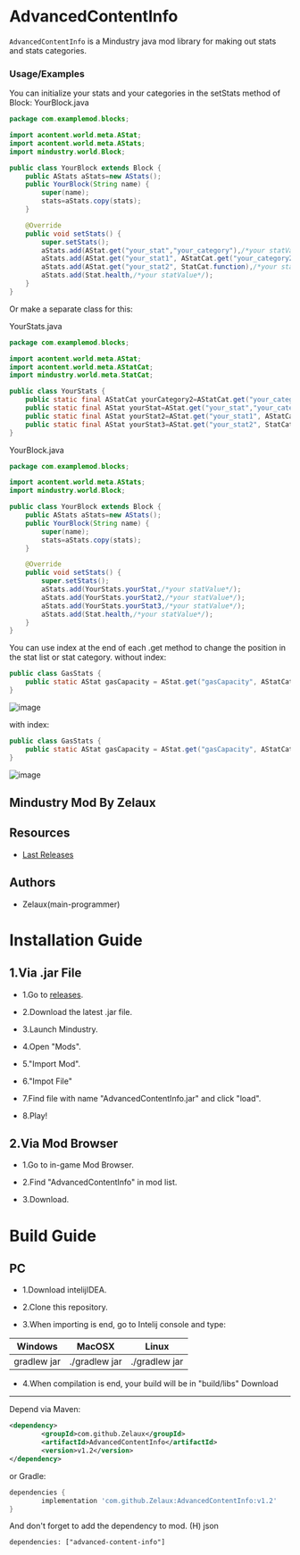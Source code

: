 AdvancedContentInfo
========

`AdvancedContentInfo` is a Mindustry java mod library for making out stats and stats categories.

### Usage/Examples
You can initialize your stats and your categories in the setStats method of Block:
YourBlock.java
```java
package com.examplemod.blocks;

import acontent.world.meta.AStat;
import acontent.world.meta.AStats;
import mindustry.world.Block;

public class YourBlock extends Block {
    public AStats aStats=new AStats();
    public YourBlock(String name) {
        super(name);
        stats=aStats.copy(stats);
    }

    @Override
    public void setStats() {
        super.setStats();
        aStats.add(AStat.get("your_stat","your_category"),/*your statValue*/);
        aStats.add(AStat.get("your_stat1", AStatCat.get("your_category2")),/*your statValue*/);
        aStats.add(AStat.get("your_stat2", StatCat.function),/*your statValue*/);
        aStats.add(Stat.health,/*your statValue*/);
    }
}
```
Or make a separate class for this:

YourStats.java
```java
package com.examplemod.blocks;

import acontent.world.meta.AStat;
import acontent.world.meta.AStatCat;
import mindustry.world.meta.StatCat;

public class YourStats {
    public static final AStatCat yourCategory2=AStatCat.get("your_category2");
    public static final AStat yourStat=AStat.get("your_stat","your_category");
    public static final AStat yourStat2=AStat.get("your_stat1", AStatCat.get("your_category2"));
    public static final AStat yourStat3=AStat.get("your_stat2", StatCat.function);
}
```
YourBlock.java
```java
package com.examplemod.blocks;

import acontent.world.meta.AStats;
import mindustry.world.Block;

public class YourBlock extends Block {
    public AStats aStats=new AStats();
    public YourBlock(String name) {
        super(name);
        stats=aStats.copy(stats);
    }

    @Override
    public void setStats() {
        super.setStats();
        aStats.add(YourStats.yourStat,/*your statValue*/);
        aStats.add(YourStats.yourStat2,/*your statValue*/);
        aStats.add(YourStats.yourStat3,/*your statValue*/);
        aStats.add(Stat.health,/*your statValue*/);
    }
}
```
You can use index at the end of each .get method to change the position in the stat list or stat category.
without index:
```java
public class GasStats {
    public static AStat gasCapacity = AStat.get("gasCapacity", AStatCat.get("gasses"));
}
```
![image](https://user-images.githubusercontent.com/58040045/127939116-af61d188-019b-4c08-a782-b478c02fe8e5.png)

with index:
```java
public class GasStats {
    public static AStat gasCapacity = AStat.get("gasCapacity", AStatCat.get("gasses", StatCat.liquids.ordinal()+1));
}
```
![image](https://user-images.githubusercontent.com/58040045/127939214-da6bb475-14d6-4a36-a6bf-1335effe659d.png)

## Mindustry Mod By Zelaux

## Resources
- [Last Releases](https://github.com/Zelaux/AdvancedContentInfo/releases)

## Authors
- Zelaux(main-programmer)


# Installation Guide
## 1.Via .jar File
* 1.Go to [releases](https://github.com/Zelaux/AdvancedContentInfo/releases).

* 2.Download the latest .jar file.

* 3.Launch Mindustry.

* 4.Open "Mods".

* 5."Import Mod".

* 6."Impot File"

* 7.Find file with name "AdvancedContentInfo.jar" and click "load".

* 8.Play!

## 2.Via Mod Browser
* 1.Go to in-game Mod Browser.

* 2.Find "AdvancedContentInfo" in mod list.

* 3.Download.  

# Build Guide

## PC

* 1.Download intelijIDEA.

* 2.Clone this repository.

* 3.When importing is end, go to Intelij console and type:

Windows      |  MacOSX       | Linux
------------ | ------------- | -------------
gradlew jar  | ./gradlew jar | ./gradlew jar

* 4.When compilation is end, your build will be in "build/libs"
Download
--------

Depend via Maven:
```xml
<dependency>
	    <groupId>com.github.Zelaux</groupId>
	    <artifactId>AdvancedContentInfo</artifactId>
	    <version>v1.2</version>
</dependency>
```
or Gradle:
```groovy
dependencies {
        implementation 'com.github.Zelaux:AdvancedContentInfo:v1.2'
}
```

And don't forget to add the dependency to mod. (H) json
```hjson
dependencies: ["advanced-content-info"]
```

